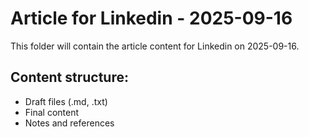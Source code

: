 # Article for Linkedin - 2025-09-16

This folder will contain the article content for Linkedin on 2025-09-16.

## Content structure:
- Draft files (.md, .txt)
- Final content
- Notes and references
